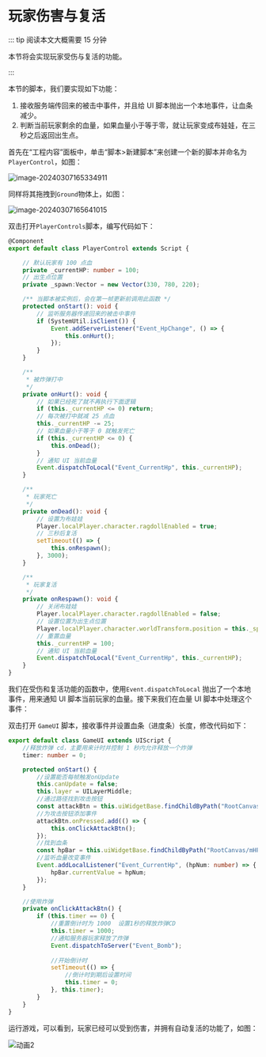 # 玩家伤害与复活

::: tip 阅读本文大概需要 15 分钟

本节将会实现玩家受伤与复活的功能。

:::

本节的脚本，我们要实现如下功能：

1. 接收服务端传回来的被击中事件，并且给 UI 脚本抛出一个本地事件，让血条减少。
2. 判断当前玩家剩余的血量，如果血量小于等于零，就让玩家变成布娃娃，在三秒之后返回出生点。

首先在“工程内容”面板中，单击“脚本>新建脚本”来创建一个新的脚本并命名为`PlayerControl`，如图：

![image-20240307165334911](https://arkimg.ark.online/image-20240307165334911.webp)

同样将其拖拽到`Ground`物体上，如图：

![image-20240307165641015](https://arkimg.ark.online/image-20240307165641015.webp)

双击打开`PlayerControls`脚本，编写代码如下：

```typescript
@Component
export default class PlayerControl extends Script {

    // 默认玩家有 100 点血
    private _currentHP: number = 100;
    // 出生点位置
    private _spawn:Vector = new Vector(330, 780, 220);

    /** 当脚本被实例后，会在第一帧更新前调用此函数 */
    protected onStart(): void {
        // 监听服务器传递回来的被击中事件
        if (SystemUtil.isClient()) {
            Event.addServerListener("Event_HpChange", () => {
                this.onHurt();
            });
        }
    }

    /**
     * 被炸弹打中
     */
    private onHurt(): void {
        // 如果已经死了就不再执行下面逻辑
        if (this._currentHP <= 0) return;
        // 每次被打中就减 25 点血
        this._currentHP -= 25;
        // 如果血量小于等于 0 就触发死亡
        if (this._currentHP <= 0) {
            this.onDead();
        }
        // 通知 UI 当前血量
        Event.dispatchToLocal("Event_CurrentHp", this._currentHP);
    }

    /**
     * 玩家死亡
     */
    private onDead(): void {
        // 设置为布娃娃
        Player.localPlayer.character.ragdollEnabled = true;
        // 三秒后复活
        setTimeout(() => {
            this.onRespawn();
        }, 3000);
    }

    /**
     * 玩家复活
     */
    private onRespawn(): void {
        // 关闭布娃娃
        Player.localPlayer.character.ragdollEnabled = false;
        // 设置位置为出生点位置
        Player.localPlayer.character.worldTransform.position = this._spawn;
        // 重置血量
        this._currentHP = 100;
        // 通知 UI 当前血量
        Event.dispatchToLocal("Event_CurrentHp", this._currentHP);
    }
}
```

我们在受伤和复活功能的函数中，使用`Event.dispatchToLocal` 抛出了一个本地事件，用来通知 UI 脚本当前玩家的血量。接下来我们在血量 UI 脚本中处理这个事件：

双击打开 `GameUI` 脚本，接收事件并设置血条（进度条）长度，修改代码如下：

```typescript
export default class GameUI extends UIScript {
	//释放炸弹 cd，主要用来计时并控制 1 秒内允许释放一个炸弹
	timer: number = 0;

	protected onStart() {
		//设置能否每帧触发onUpdate
		this.canUpdate = false;
		this.layer = UILayerMiddle;
		//通过路径找到攻击按钮
		const attackBtn = this.uiWidgetBase.findChildByPath("RootCanvas/mAttackButton") as Button;
		//为攻击按钮添加事件
		attackBtn.onPressed.add(() => {
			this.onClickAttackBtn();
		});
		//找到血条
		const hpBar = this.uiWidgetBase.findChildByPath("RootCanvas/mHPBar") as ProgressBar;
		//监听血量改变事件 
		Event.addLocalListener("Event_CurrentHp", (hpNum: number) => { 
			hpBar.currentValue = hpNum; 
		}); 
	}

	//使用炸弹 
	private onClickAttackBtn() { 
		if (this.timer == 0) { 
			//重置倒计时为 1000  设置1秒的释放炸弹CD 
			this.timer = 1000; 
			//通知服务器玩家释放了炸弹 
			Event.dispatchToServer("Event_Bomb");
 
			//开始倒计时 
			setTimeout(() => { 
				//倒计时到期后设置时间 
				this.timer = 0; 
			}, this.timer); 
		} 
	} 
}
```

运行游戏，可以看到，玩家已经可以受到伤害，并拥有自动复活的功能了，如图：

![动画2](https://arkimg.ark.online/%E5%8A%A8%E7%94%BB2.gif)
